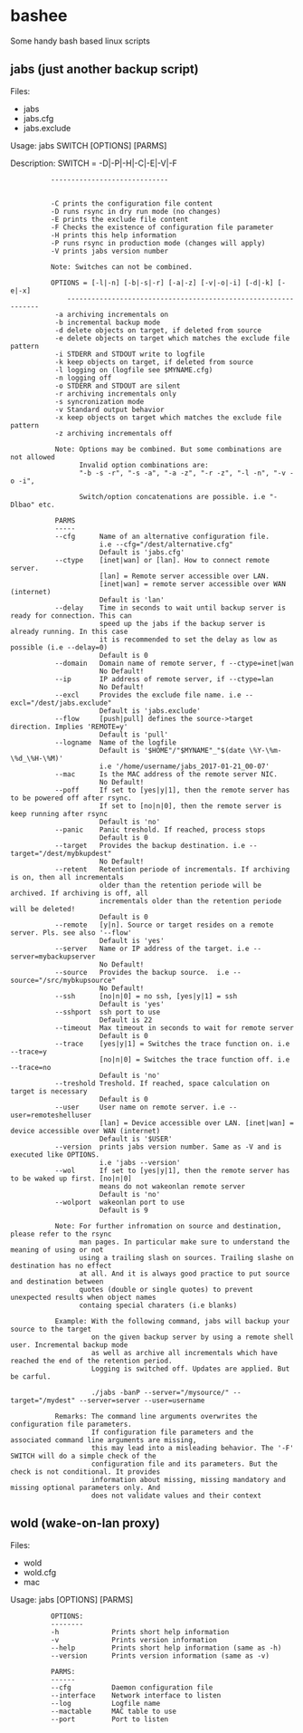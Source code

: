# bashee
Some handy bash based linux scripts

jabs (just another backup script)
---------------------------------
Files:
- jabs
- jabs.cfg
- jabs.exclude

Usage:        jabs SWITCH [OPTIONS] [PARMS]

Description:  SWITCH = -D|-P|-H|-C|-E|-V|-F

              -----------------------------
              
              
              -C prints the configuration file content
              -D runs rsync in dry run mode (no changes)
              -E prints the exclude file content
              -F Checks the existence of configuration file parameter
              -H prints this help information
              -P runs rsync in production mode (changes will apply)
              -V prints jabs version number
              
              Note: Switches can not be combined.
              
              OPTIONS = [-l|-n] [-b|-s|-r] [-a|-z] [-v|-o|-i] [-d|-k] [-e|-x]
                  ---------------------------------------------------------------
               -a archiving incrementals on
               -b incremental backup mode
               -d delete objects on target, if deleted from source
               -e delete objects on target which matches the exclude file pattern
               -i STDERR and STDOUT write to logfile
               -k keep objects on target, if deleted from source
               -l logging on (logfile see $MYNAME.cfg)
               -n logging off
               -o STDERR and STDOUT are silent
               -r archiving incrementals only
               -s syncronization mode
               -v Standard output behavior
               -x keep objects on target which matches the exclude file pattern
               -z archiving incrementals off

               Note: Options may be combined. But some combinations are not allowed
                     Invalid option combinations are:
                     "-b -s -r", "-s -a", "-a -z", "-r -z", "-l -n", "-v -o -i",

                     Switch/option concatenations are possible. i.e "-Dlbao" etc.

               PARMS
               -----
               --cfg      Name of an alternative configuration file.
                          i.e --cfg="/dest/alternative.cfg"
                          Default is 'jabs.cfg'
               --ctype    [inet|wan] or [lan]. How to connect remote server.
                          [lan] = Remote server accessible over LAN.
                          [inet|wan] = remote server accessible over WAN (internet)
                          Default is 'lan'
               --delay    Time in seconds to wait until backup server is ready for connection. This can
                          speed up the jabs if the backup server is already running. In this case
                          it is recommended to set the delay as low as possible (i.e --delay=0)
                          Default is 0
               --domain   Domain name of remote server, f --ctype=inet|wan
                          No Default!
               --ip       IP address of remote server, if --ctype=lan
                          No Default!
               --excl     Provides the exclude file name. i.e --excl="/dest/jabs.exclude"
                          Default is 'jabs.exclude'
               --flow     [push|pull] defines the source->target direction. Implies 'REMOTE=y'
                          Default is 'pull'
               --logname  Name of the logfile
                          Default is '$HOME"/"$MYNAME"_"$(date \%Y-\%m-\%d_\%H-\%M)'
                          i.e '/home/username/jabs_2017-01-21_00-07'
               --mac      Is the MAC address of the remote server NIC.
                          No Default!
               --poff     If set to [yes|y|1], then the remote server has to be powered off after rsync.
                          If set to [no|n|0], then the remote server is keep running after rsync
                          Default is 'no'
               --panic    Panic treshold. If reached, process stops
                          Default is 0
               --target   Provides the backup destination. i.e --target="/dest/mybkupdest"
                          No Default!
               --retent   Retention periode of incrementals. If archiving is on, then all incrementals
                          older than the retention periode will be archived. If archiving is off, all
                          incrementals older than the retention periode will be deleted!
                          Default is 0
               --remote   [y|n]. Source or target resides on a remote server. Pls. see also '--flow'
                          Default is 'yes'
               --server   Name or IP address of the target. i.e --server=mybackupserver
                          No Default!
               --source   Provides the backup source.  i.e --source="/src/mybkupsource"
                          No Default!
               --ssh      [no|n|0] = no ssh, [yes|y|1] = ssh
                          Default is 'yes'
               --sshport  ssh port to use
                          Default is 22
               --timeout  Max timeout in seconds to wait for remote server
                          Default is 0
               --trace    [yes|y|1] = Switches the trace function on. i.e --trace=y
                          [no|n|0] = Switches the trace function off. i.e --trace=no
                          Default is 'no'
               --treshold Treshold. If reached, space calculation on target is necessary
                          Default is 0
               --user     User name on remote server. i.e --user=remoteshelluser
                          [lan] = Device accessible over LAN. [inet|wan] = device accessible over WAN (internet)
                          Default is '$USER'
               --version  prints jabs version number. Same as -V and is executed like OPTIONS.
                          i.e 'jabs --version'
               --wol      If set to [yes|y|1], then the remote server has to be waked up first. [no|n|0]
                          means do not wakeonlan remote server
                          Default is 'no'
               --wolport  wakeonlan port to use
                          Default is 9

               Note: For further infromation on source and destination, please refer to the rsync
                     man pages. In particular make sure to understand the meaning of using or not
                     using a trailing slash on sources. Trailing slashe on destination has no effect
                     at all. And it is always good practice to put source and destination between
                     quotes (double or single quotes) to prevent unexpected results when object names
                     containg special charaters (i.e blanks)

               Example: With the following command, jabs will backup your source to the target
                        on the given backup server by using a remote shell user. Incremental backup mode
                        as well as archive all incrementals which have reached the end of the retention period.
                        Logging is switched off. Updates are applied. But be carful.

                        ./jabs -banP --server="/mysource/" --target="/mydest" --server=server --user=username
                         
               Remarks: The command line arguments overwrites the configuration file parameters.
                        If configuration file parameters and the associated command line arguments are missing,
                        this may lead into a misleading behavior. The '-F' SWITCH will do a simple check of the
                        configuration file and its parameters. But the check is not conditional. It provides
                        information about missing, missing mandatory and missing optional parameters only. And
                        does not validate values and their context


wold (wake-on-lan proxy)
------------------------
Files:
- wold
- wold.cfg
- mac

 Usage:       jabs [OPTIONS] [PARMS]

              OPTIONS:
              --------
              -h             Prints short help information
              -v             Prints version information
              --help         Prints short help information (same as -h)
              --version      Prints version information (same as -v)

              PARMS:
              ------
              --cfg          Daemon configuration file
              --interface    Network interface to listen
              --log          Logfile name
              --mactable     MAC table to use
              --port         Port to listen

